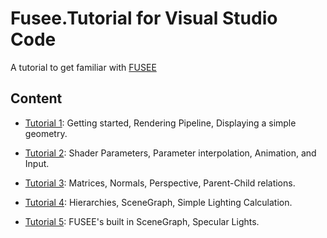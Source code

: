 # Fusee.Tutorial for Visual Studio Code

A tutorial to get familiar with [FUSEE](http://www.fusee3d.org)

## Content

* [Tutorial 1](Tutorial_1): Getting started, Rendering Pipeline, Displaying a simple geometry.

* [Tutorial 2](Tutorial_2): Shader Parameters, Parameter interpolation, Animation, and Input.

* [Tutorial 3](Tutorial_3): Matrices, Normals, Perspective, Parent-Child relations.

* [Tutorial 4](Tutorial_4): Hierarchies, SceneGraph, Simple Lighting Calculation.

* [Tutorial 5](Tutorial_5): FUSEE's built in SceneGraph, Specular Lights.